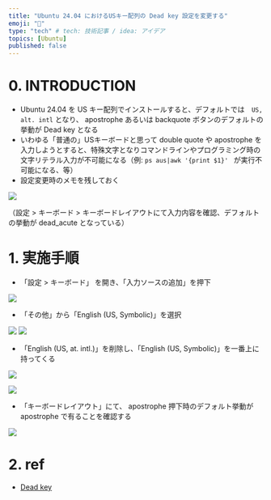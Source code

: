 ```yaml
---
title: "Ubuntu 24.04 におけるUSキー配列の Dead key 設定を変更する"
emoji: "💾"
type: "tech" # tech: 技術記事 / idea: アイデア
topics: [Ubuntu]
published: false
---
```


# 0. INTRODUCTION

- Ubuntu 24.04 を US キー配列でインストールすると、デフォルトでは　`US, alt. intl` となり、 apostrophe あるいは backquote ボタンのデフォルトの挙動が Dead key となる
- いわゆる「普通の」USキーボードと思って double quote や apostrophe を入力しようとすると、特殊文字となりコマンドラインやプログラミング時の文字リテラル入力が不可能になる（例: `ps aus|awk '{print $1}' ` が実行不可能になる、等）
- 設定変更時のメモを残しておく

![](./img/a1c14df9f63d98/Screenshot%20from%202024-08-08%2008-08-42.png)

（設定 > キーボード > キーボードレイアウトにて入力内容を確認、デフォルトの挙動が dead_acute となっている）

# 1. 実施手順

- 「設定 > キーボード」 を開き、「入力ソースの追加」を押下

![](./img/a1c14df9f63d98/Screenshot%20from%202024-08-08%2007-22-17.png)


- 「その他」から「English (US, Symbolic)」を選択

![](./img/a1c14df9f63d98/Screenshot%20from%202024-08-08%2007-22-25.png)
![](./img/a1c14df9f63d98/Screenshot%20from%202024-08-08%2007-22-45.png)

- 「English (US, at. intl.)」を削除し、「English (US, Symbolic)」を一番上に持ってくる

![](./img/a1c14df9f63d98/Screenshot%20from%202024-08-08%2008-09-19.png)

![](./img/a1c14df9f63d98/Screenshot%20from%202024-08-08%2007-23-31.png)

- 「キーボードレイアウト」にて、 apostrophe 押下時のデフォルト挙動が apostrophe で有ることを確認する

![](./img/a1c14df9f63d98/Screenshot%20from%202024-08-08%2007-25-19.png)

# 2. ref

- [Dead key](https://ja.wikipedia.org/wiki/%E3%83%87%E3%83%83%E3%83%89%E3%82%AD%E3%83%BC)

